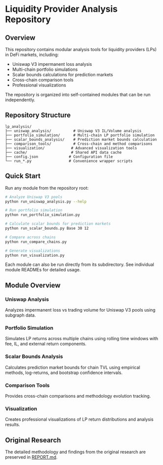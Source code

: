 # Liquidity Provider Analysis Repository

## Overview  
This repository contains modular analysis tools for liquidity providers (LPs) in DeFi markets, including:
- Uniswap V3 impermanent loss analysis
- Multi-chain portfolio simulations
- Scalar bounds calculations for prediction markets
- Cross-chain comparison tools
- Professional visualizations

The repository is organized into self-contained modules that can be run independently.

## Repository Structure

```
lp_analysis/
├── uniswap_analysis/          # Uniswap V3 IL/Volume analysis
├── portfolio_simulation/      # Multi-chain LP portfolio simulation
├── scalar_bounds_analysis/    # Prediction market bounds calculation
├── comparison_tools/          # Cross-chain and method comparisons
├── visualization/            # Advanced visualization tools
├── cache/                    # Shared API data cache
├── config.json              # Configuration file
└── run_*.py                 # Convenience wrapper scripts
```

## Quick Start

Run any module from the repository root:

```bash
# Analyze Uniswap V3 pools
python run_uniswap_analysis.py --help

# Run portfolio simulation
python run_portfolio_simulation.py

# Calculate scalar bounds for prediction markets
python run_scalar_bounds.py Base 30 12

# Compare across chains
python run_compare_chains.py

# Generate visualizations
python run_visualization.py
```

Each module can also be run directly from its subdirectory. See individual module READMEs for detailed usage.

## Module Overview

### Uniswap Analysis
Analyzes impermanent loss vs trading volume for Uniswap V3 pools using subgraph data.

### Portfolio Simulation  
Simulates LP returns across multiple chains using rolling time windows with fee, IL, and external return components.

### Scalar Bounds Analysis
Calculates prediction market bounds for chain TVL using empirical methods, log-returns, and bootstrap confidence intervals.

### Comparison Tools
Provides cross-chain comparisons and methodology evolution tracking.

### Visualization
Creates professional visualizations of LP return distributions and analysis results.

## Original Research

The detailed methodology and findings from the original research are preserved in [REPORT.md](.old/REPORT.md).